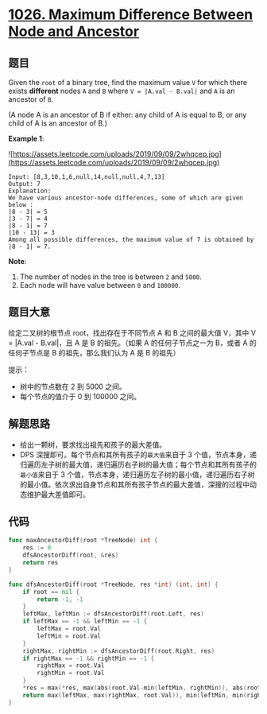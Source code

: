 # [1026. Maximum Difference Between Node and Ancestor](https://leetcode.com/problems/maximum-difference-between-node-and-ancestor/)



## 题目

Given the `root` of a binary tree, find the maximum value `V` for which there exists **different** nodes `A` and `B` where `V = |A.val - B.val|` and `A` is an ancestor of `B`.

(A node A is an ancestor of B if either: any child of A is equal to B, or any child of A is an ancestor of B.)

**Example 1**:

![https://assets.leetcode.com/uploads/2019/09/09/2whqcep.jpg](https://assets.leetcode.com/uploads/2019/09/09/2whqcep.jpg)

```
Input: [8,3,10,1,6,null,14,null,null,4,7,13]
Output: 7
Explanation: 
We have various ancestor-node differences, some of which are given below :
|8 - 3| = 5
|3 - 7| = 4
|8 - 1| = 7
|10 - 13| = 3
Among all possible differences, the maximum value of 7 is obtained by |8 - 1| = 7.
```

**Note**:

1. The number of nodes in the tree is between `2` and `5000`.
2. Each node will have value between `0` and `100000`.

## 题目大意

给定二叉树的根节点 root，找出存在于不同节点 A 和 B 之间的最大值 V，其中 V = |A.val - B.val|，且 A 是 B 的祖先。（如果 A 的任何子节点之一为 B，或者 A 的任何子节点是 B 的祖先，那么我们认为 A 是 B 的祖先）

提示：

- 树中的节点数在 2 到 5000 之间。
- 每个节点的值介于 0 到 100000 之间。



## 解题思路

- 给出一颗树，要求找出祖先和孩子的最大差值。
- DPS 深搜即可。每个节点和其所有孩子的`最大值`来自于 3 个值，节点本身，递归遍历左子树的最大值，递归遍历右子树的最大值；每个节点和其所有孩子的`最小值`来自于 3 个值，节点本身，递归遍历左子树的最小值，递归遍历右子树的最小值。依次求出自身节点和其所有孩子节点的最大差值，深搜的过程中动态维护最大差值即可。

## 代码

```go
func maxAncestorDiff(root *TreeNode) int {
    res := 0
    dfsAncestorDiff(root, &res)
    return res
}

func dfsAncestorDiff(root *TreeNode, res *int) (int, int) {
    if root == nil {
        return -1, -1
    }
    leftMax, leftMin := dfsAncestorDiff(root.Left, res)
    if leftMax == -1 && leftMin == -1 {
        leftMax = root.Val
        leftMin = root.Val
    }
    rightMax, rightMin := dfsAncestorDiff(root.Right, res)
    if rightMax == -1 && rightMin == -1 {
        rightMax = root.Val
        rightMin = root.Val
    }
    *res = max(*res, max(abs(root.Val-min(leftMin, rightMin)), abs(root.Val-max(leftMax, rightMax))))
    return max(leftMax, max(rightMax, root.Val)), min(leftMin, min(rightMin, root.Val))
}
```